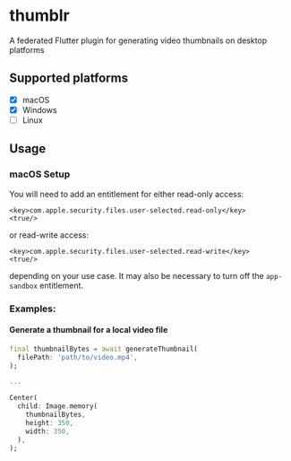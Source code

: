 # thumblr
A federated Flutter plugin for generating video thumbnails on desktop platforms

## Supported platforms
- [x] macOS
- [x] Windows
- [ ] Linux

## Usage

### macOS Setup
You will need to add an entitlement for either read-only access:
```
<key>com.apple.security.files.user-selected.read-only</key>
<true/>
```
or read-write access:
```
<key>com.apple.security.files.user-selected.read-write</key>
<true/>
```
depending on your use case. It may also be necessary to turn off the `app-sandbox` entitlement.

### Examples:

#### Generate a thumbnail for a local video file
```dart
final thumbnailBytes = await generateThumbnail(
  filePath: 'path/to/video.mp4',
);

...

Center(
  child: Image.memory(
    thumbnailBytes,
    height: 350,
    width: 350,
  ),
);
```